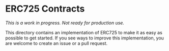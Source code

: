 # ERC725 Contracts

*This is a work in progress. Not ready for production use.*

This directory contains an implementation of ERC725 to make it as easy as possible to get started. If you see ways to improve this implementation, you are welcome to create an issue or a pull request.
